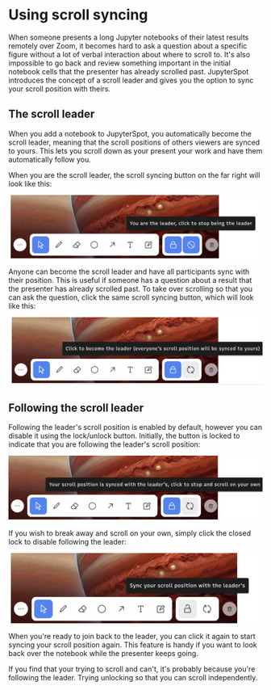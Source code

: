 # Using scroll syncing

When someone presents a long Jupyter notebooks of their latest results remotely over Zoom, it becomes hard to ask a question about a specific figure without a lot of verbal interaction about where to scroll to. It's also impossible to go back and review something important in the initial notebook cells that the presenter has already scrolled past. JupyterSpot introduces the concept of a scroll leader and gives you the option to sync your scroll position with theirs.

## The scroll leader

When you add a notebook to JupyterSpot, you automatically become the scroll leader, meaning that the scroll positions of others viewers are synced to yours. This lets you scroll down as your present your work and have them automatically follow you.

When you are the scroll leader, the scroll syncing button on the far right will look like this:

![](img/ss-leader.png)

Anyone can become the scroll leader and have all participants sync with their position. This is useful if someone has a question about a result that the presenter has already scrolled past. To take over scrolling so that you can ask the question, click the same scroll syncing button, which will look like this:

![](img/ss-notleader.png)

## Following the scroll leader

Following the leader's scroll position is enabled by default, however you can disable it using the lock/unlock button. Initially, the button is locked to indicate that you are following the leader's scroll position:

![](img/ss-follow.png)

If you wish to break away and scroll on your own, simply click the closed lock to disable following the leader:

![](img/ss-unfollow.png)

When you're ready to join back to the leader, you can click it again to start syncing your scroll position again. This feature is handy if you want to look back over the notebook while the presenter keeps going. 

If you find that your trying to scroll and can't, it's probably because you're following the leader. Trying unlocking so that you can scroll independently.